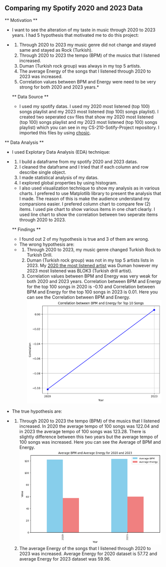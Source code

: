 ## Comparing my Spotify 2020 and 2023 Data

** Motivation **
* I want to see the alteration of my taste in music through 2020 to 2023 years. I had 5 hypothesis that motivated me to do this project:
* 1) Through 2020 to 2023 my music genre did not change and stayed same and stayed as Rock (Turkish).
  2) Through 2020 to 2023 the tempo (BPM) of the musics that I listened increased.
  3) Duman (Turkish rock group) was always in my top 5 artists.
  4) The average Energy of the songs that I listened through 2020 to 2023 was increased.
  5) Correlation values between BPM and Energy were need to be very strong for both 2020 and 2023 years.*

  ** Data Source **
  * I used my spotify datas. I used my 2020 most listened (top 100) songs playlist and my 2023 most listened (top 100) songs playlist). I created two seperated csv files that show my 2020 most listened (top 100) songs playlist and my 2023 most listened (top 100) songs playlist) which you can see in my CS-210-Sotify-Project repository. I imported this files by using
[chosic](https://www.chosic.com/spotify-playlist-analyzer/).

** Data Analysis **
* I used Explotary Data Analysis (EDA) technique:
* 1) I build a dataframe from my spotify 2020 and 2023 datas.
  2) I cleaned the dataframe and I tried that if each column and row describe single object.
  3) I made statistical analysis of my datas.
  4) I explored global properties by using histogram.

  * I also used visualization technique to show my analysis as in various charts. I prefered to use Matplotlib library to present the analysis that I made. The reason of this is make the audience understand my comparsions easier. I prefered column chart to compare few (2) items. I used pie chart to show various items in one chart clearly. I used line chart to show the correlation between two seperate items through 2020 to 2023.
 
  ** Findings **
  * I found out 2 of my hypothesis is true and 3 of them are wrong.
  * The wrong hypothesis are:
  * 1) Through 2020 to 2023, my music genre changed Turkish Rock to Turkish Drill.
    2) Duman (Turkish rock group) was not in my top 5 artists lists in 2023. My [2020 the most listened artist](https://github.com/omertarim/CS210-Spotify-Project/blob/main/top10_artist_2020.png) was Duman however my 2023 most listened was BLOK3 (Turkish drill artist).
    3) Correlation values between BPM and Energy was very weak for both 2020 and 2023 years. Correlation between BPM and Energy for the top 100 songs in 2020 is -0.10 and Correlation between BPM and Energy for the top 100 songs in 2023 is 0.01. Here you can see the Correlation between BPM and Energy. ![correlation](https://github.com/omertarim/CS210-Spotify-Project/blob/main/correlation_bpm_energy.png)
* The true hypothesis are:
* 1)  Through 2020 to 2023 the tempo (BPM) of the musics that I listened increased. In 2020 the average tempo of 100 songs was 122.04 and in 2023 the average tempo of 100 songs was 123.28. There is slightly difference between this two years but the average tempo of 100 songs was increased. Here you can see the Average of BPM and Energy. ![avg](https://github.com/omertarim/CS210-Spotify-Project/blob/main/average_bpm_energy.png) 
  2)  The average Energy of the songs that I listened through 2020 to 2023 was increased. Average Energy for 2020 dataset is 57.72 and average Energy for 2023 dataset was 59.96. 


     
